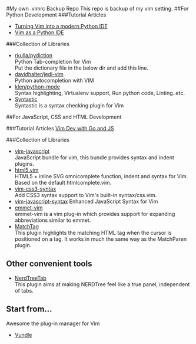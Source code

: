 #My own .vimrc Backup Repo
This repo is backup of my vim setting.
##For Python Development
###Tutorial Articles
+ [Turning Vim into a modern Python IDE](http://www.sontek.net/blog/2011/05/07/turning_vim_into_a_modern_python_ide.html#window-splits)
+ [Vim as a Python IDE](http://unlogic.co.uk/2013/02/08/vim-as-a-python-ide/)

###Collection of Libraries
+ [rkulla/pydiction](https://github.com/rkulla/pydiction)  
Python Tab-completion for Vim  
Put the dictionary file in the below dir and add this line.
+ [davidhalter/jedi-vim](https://github.com/davidhalter/jedi-vim)  
Python autocompletion with VIM
+ [klen/python-mode](https://github.com/klen/python-mode)  
Syntax highlighting, Virtualenv support, Run python code, Linting..etc.  
+ [Syntastic](https://github.com/scrooloose/syntastic)  
Syntastic is a syntax checking plugin for Vim  

##For JavaScript, CSS and HTML Development

###Tutorial Articles
[Vim Dev with Go and JS](http://blog.v-studios.com/2014/08/setting-up-vim-for-development-with-go.html)

###Collection of Libraries
+ [vim-javascript](https://github.com/pangloss/vim-javascript)  
JavaScript bundle for vim, this bundle provides syntax and indent plugins.
+ [html5.vim](https://github.com/othree/html5.vim)  
HTML5 + inline SVG omnicomplete function, indent and syntax for Vim. Based on the default htmlcomplete.vim.
+ [vim-css3-syntax](https://github.com/hail2u/vim-css3-syntax)  
Add CSS3 syntax support to Vim's built-in syntax/css.vim.
+ [vim-javascript-syntax](https://github.com/jelera/vim-javascript-syntax)
Enhanced JavaScript Syntax for Vim
+ [emmet-vim](https://github.com/mattn/emmet-vim)  
emmet-vim is a vim plug-in which provides support for expanding abbreviations similar to emmet.
+ [MatchTag](https://github.com/gregsexton/MatchTag)  
This plugin highlights the matching HTML tag when the cursor is positioned on a tag. It works in much the same way as the MatchParen plugin.


## Other convenient tools
+ [NerdTreeTab](https://github.com/jistr/vim-nerdtree-tabs)  
This plugin aims at making NERDTree feel like a true panel, independent of tabs.

## Start from...
Awesome the plug-in manager for Vim
+ [Vundle](https://github.com/gmarik/Vundle.vim)
